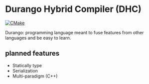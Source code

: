 # Durango Hybrid Compiler (DHC)
[![CMake](https://github.com/AlkalineTechnologies/durango/actions/workflows/cmake.yml/badge.svg)](https://github.com/AlkalineTechnologies/durango/actions/workflows/cmake.yml)

Durango: programming language meant to fuse features 
from other languages and be easy to learn.



## planned features
+ Statically type
+ Serialization
+ Multi-paradigm (C++)
